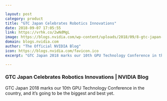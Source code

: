 ```yaml
---

layout: post
category: product
title: "GTC Japan Celebrates Robotics Innovations"
date: 2018-09-07 17:05:55
link: https://vrhk.co/2wNdMgL
image: https://blogs.nvidia.com/wp-content/uploads/2018/09/8-gtc-japan-akihabara-672x378.jpg
domain: blogs.nvidia.com
author: "The Official NVIDIA Blog"
icon: https://blogs.nvidia.com/favicon.ico
excerpt: "GTC Japan 2018 marks our 10th GPU Technology Conference in the country, and it’s going to be the biggest and best yet."

---
```


### GTC Japan Celebrates Robotics Innovations | NVIDIA Blog

GTC Japan 2018 marks our 10th GPU Technology Conference in the country, and it’s going to be the biggest and best yet.
